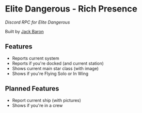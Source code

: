 # Elite Dangerous - Rich Presence
_Discord RPC for Elite Dangerous_  

Built by [Jack Baron](https://www.jackbaron.com)

## Features
- Reports current system
- Reports if you're docked (and current station)
- Shows current main star class (with image)
- Shows if you're Flying Solo or In Wing

## Planned Features
- Report current ship (with pictures)
- Shows if you're in a crew
